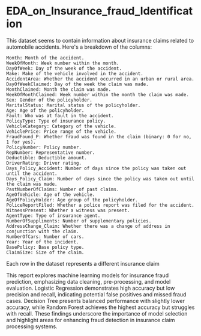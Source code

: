 # EDA_on_Insurance_fraud_Identification #
This dataset seems to contain information about insurance claims related to automobile accidents. Here's a breakdown of the columns:

    Month: Month of the accident.
    WeekOfMonth: Week number within the month.
    DayOfWeek: Day of the week of the accident.
    Make: Make of the vehicle involved in the accident.
    AccidentArea: Whether the accident occurred in an urban or rural area.
    DayOfWeekClaimed: Day of the week the claim was made.
    MonthClaimed: Month the claim was made.
    WeekOfMonthClaimed: Week number within the month the claim was made.
    Sex: Gender of the policyholder.
    MaritalStatus: Marital status of the policyholder.
    Age: Age of the policyholder.
    Fault: Who was at fault in the accident.
    PolicyType: Type of insurance policy.
    VehicleCategory: Category of the vehicle.
    VehiclePrice: Price range of the vehicle.
    FraudFound_P: Whether fraud was found in the claim (binary: 0 for no, 1 for yes).
    PolicyNumber: Policy number.
    RepNumber: Representative number.
    Deductible: Deductible amount.
    DriverRating: Driver rating.
    Days_Policy_Accident: Number of days since the policy was taken out until the accident.
    Days_Policy_Claim: Number of days since the policy was taken out until the claim was made.
    PastNumberOfClaims: Number of past claims.
    AgeOfVehicle: Age of the vehicle.
    AgeOfPolicyHolder: Age group of the policyholder.
    PoliceReportFiled: Whether a police report was filed for the accident.
    WitnessPresent: Whether a witness was present.
    AgentType: Type of insurance agent.
    NumberOfSuppliments: Number of supplementary policies.
    AddressChange_Claim: Whether there was a change of address in conjunction with the claim.
    NumberOfCars: Number of cars.
    Year: Year of the incident.
    BasePolicy: Base policy type.
    ClaimSize: Size of the claim.

Each row in the dataset represents a different insurance claim

This report explores machine learning models for insurance fraud prediction, emphasizing data cleaning, pre-processing, and model evaluation. Logistic Regression demonstrates high accuracy but low precision and recall, indicating potential false positives and missed fraud cases. Decision Tree presents balanced performance with slightly lower accuracy, while Random Forest achieves the highest accuracy but struggles with recall. These findings underscore the importance of model selection and highlight areas for enhancing fraud detection in insurance claim processing systems.
